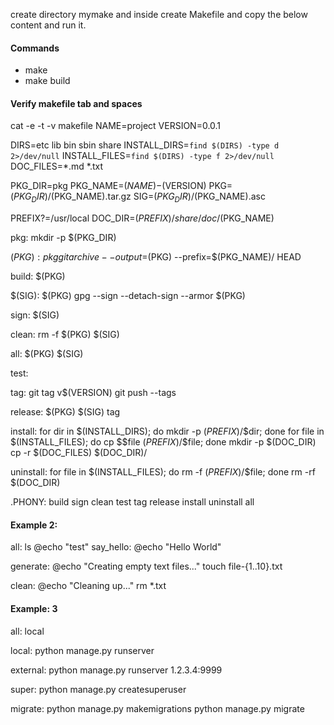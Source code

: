 create directory mymake and inside create Makefile and copy the below content and run it.

#### Commands
 - make
 - make build

#### Verify makefile tab and spaces
cat -e -t -v  makefile
NAME=project
VERSION=0.0.1

DIRS=etc lib bin sbin share
INSTALL_DIRS=`find $(DIRS) -type d 2>/dev/null`
INSTALL_FILES=`find $(DIRS) -type f 2>/dev/null`
DOC_FILES=*.md *.txt

PKG_DIR=pkg
PKG_NAME=$(NAME)-$(VERSION)
PKG=$(PKG_DIR)/$(PKG_NAME).tar.gz
SIG=$(PKG_DIR)/$(PKG_NAME).asc

PREFIX?=/usr/local
DOC_DIR=$(PREFIX)/share/doc/$(PKG_NAME)

pkg:
	mkdir -p $(PKG_DIR)

$(PKG): pkg
	git archive --output=$(PKG) --prefix=$(PKG_NAME)/ HEAD

build: $(PKG)

$(SIG): $(PKG)
	gpg --sign --detach-sign --armor $(PKG)

sign: $(SIG)

clean:
	rm -f $(PKG) $(SIG)

all: $(PKG) $(SIG)

test:

tag:
	git tag v$(VERSION)
	git push --tags

release: $(PKG) $(SIG) tag

install:
	for dir in $(INSTALL_DIRS); do mkdir -p $(PREFIX)/$$dir; done
	for file in $(INSTALL_FILES); do cp $$file $(PREFIX)/$$file; done
	mkdir -p $(DOC_DIR)
	cp -r $(DOC_FILES) $(DOC_DIR)/

uninstall:
	for file in $(INSTALL_FILES); do rm -f $(PREFIX)/$$file; done
	rm -rf $(DOC_DIR)


.PHONY: build sign clean test tag release install uninstall all

#### Example 2:

all:
        ls
        @echo "test"
say_hello:
        @echo "Hello World"

generate:
        @echo "Creating empty text files..."
        touch file-{1..10}.txt

clean:
        @echo "Cleaning up..."
        rm *.txt



#### Example: 3

all: local

local:
    python manage.py runserver
    
external:
    python manage.py runserver 1.2.3.4:9999
    
super:
    python manage.py createsuperuser
    
migrate:
    python manage.py makemigrations
    python manage.py migrate
